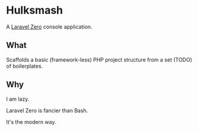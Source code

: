 # Hulksmash

A [Laravel Zero](http://laravel-zero.com) console application.

## What

Scaffolds a basic (framework-less) PHP project structure from a set (TODO) of boilerplates.

## Why

I am lazy. 

Laravel Zero is fancier than Bash.

It's the modern way.
